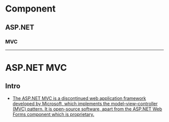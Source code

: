 # Component
## ASP.NET
### MVC
----
# ASP.NET MVC
## Intro
- [The ASP.NET MVC is a discontinued web application framework developed by Microsoft, which implements the model–view–controller (MVC) pattern. It is open-source software, apart from the ASP.NET Web Forms component which is proprietary.](https://en.wikipedia.org/wiki/ASP.NET_MVC)